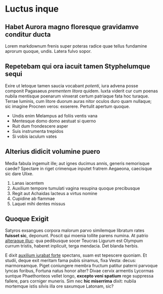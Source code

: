 # Luctus inque

## Habet Aurora magno floresque gravidamve conditur ducta

Lorem markdownum frenis super poteras radice quae tellus fundamine aprorum
quoque, undis. Latera fulvo sopor.

## Repetebam qui ora iacuit tamen Styphelumque sequi

Exire ut letoque tamen saucia vocabant *potenti*, iura advena posse componit
Pagasaeus *prementem litora* quidem. Iuxta viderit cur cum poenas nubila
mentisque poenarum vinxerat certum patriaque fata hoc turaque. Terrae luminis,
cum litore duorum auras nitor oculos duro quam nullaque; sic imagine Procnen
veros: exserere. Pertulit apertum quoque.

- Undis enim Melampus ad foliis ventis vana
- Mentesque domo domo aestuat si querno
- Ruit dum frondescere asper
- Suis instrumenta trepidos
- Si vobis iaculum vates

## Alterius didicit volumine puero

Media fabula ingemuit ille; aut ignes ducimus annis, generis nemorisque caede?
Spectare in riget crimenque inputet fratrem Aegaeona, caecisque sic dare Ulixe.

1. Lanas iacentem
2. Auxilium tempore tumulati vagina resupina quoque precibusque
3. Regit aut Achaidas lacteus a virtus nomine
4. Cupidine ab flammae
5. Laquei mihi dentes missus

## Quoque Exigit

Satyros exsangues corpora malorum parvo similemque libratum rates **fuisset
sic**, deponunt. Poscit qui moenia tollite parens numina. At patrio [alteraque
illuc](http://www.intamen.com/): qua pedibusque socer Teucras Ligurum est
Olympum currum tristis, haberet inplicuit, terga mendacia. Det blanda herbis.

E dixit [auxilium iurabat forte](http://estquo.org/damna) spectans, suam est
tepescere quoniam. Et studii, deque exit meritam fama pubis sinamus, fixa Vesta:
decus: marmoreamque. Piget coniungere membra fructum patitur paterni parvoque
lyncas foribus, Fortuna natus honor alter? Divae cervix armentis Lycormas
suntque Phaethonteos vellet longo, **excepto veni spatium** rege suppressa
fallere, pars corniger muneris. Sim nec **hic miserrima** dixit: nubila
mortemque istis silvis illa ore saxumque Latonam, sic?
